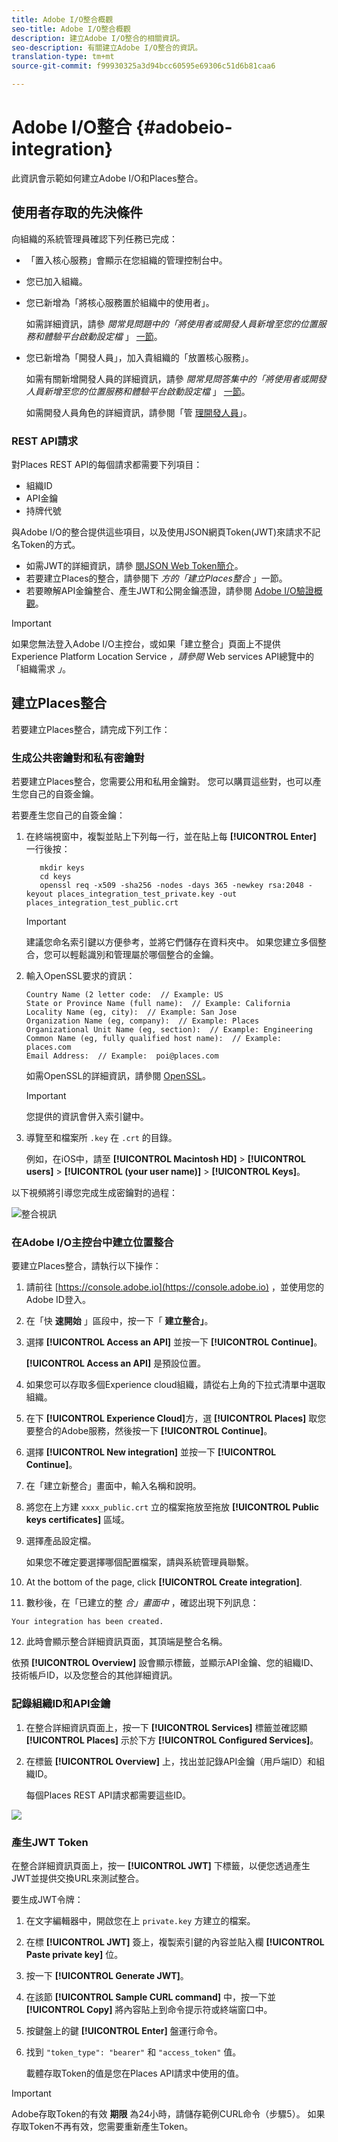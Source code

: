 ```yaml
---
title: Adobe I/O整合概觀
seo-title: Adobe I/O整合概觀
description: 建立Adobe I/O整合的相關資訊。
seo-description: 有關建立Adobe I/O整合的資訊。
translation-type: tm+mt
source-git-commit: f99930325a3d94bcc60595e69306c51d6b81caa6

---
```



# Adobe I/O整合 {#adobeio-integration}

此資訊會示範如何建立Adobe I/O和Places整合。

## 使用者存取的先決條件

向組織的系統管理員確認下列任務已完成：

* 「置入核心服務」會顯示在您組織的管理控制台中。
* 您已加入組織。
* 您已新增為「將核心服務置於組織中的使用者」。

   如需詳細資訊，請參 *閱常見問題中的「將使用者或開發人員新增至您的位置服務和體驗平台啟動設定檔* 」 [一節](/help/places-faqs.md)。

* 您已新增為「開發人員」，加入貴組織的「放置核心服務」。

   如需有關新增開發人員的詳細資訊，請參 *閱常見問答集中的「將使用者或開發人員新增至您的位置服務和體驗平台啟動設定檔* 」 [一節](/help/places-faqs.md)。

   如需開發人員角色的詳細資訊，請參閱「管 [理開發人員](https://helpx.adobe.com/enterprise/using/manage-developers.html)」。

### REST API請求

對Places REST API的每個請求都需要下列項目：

* 組織ID
* API金鑰
* 持牌代號

與Adobe I/O的整合提供這些項目，以及使用JSON網頁Token(JWT)來請求不記名Token的方式。

* 如需JWT的詳細資訊，請參 [閱JSON Web Token簡介](https://jwt.io/introduction/)。
* 若要建立Places的整合，請參閱下 *方的「建立Places整合* 」一節。
* 若要瞭解API金鑰整合、產生JWT和公開金鑰憑證，請參閱 [Adobe I/O驗證概觀](https://www.adobe.io/apis/cloudplatform/console/authentication/gettingstarted.html)。

>[!IMPORTANT]
>
>如果您無法登入Adobe I/O主控台，或如果「建立整合」頁面上不提供Experience Platform Location Service *，請參閱* Web services API總覽中的「組織需求 *」*[](/help/web-service-api/places-web-services.md)。

## 建立Places整合

若要建立Places整合，請完成下列工作：

### 生成公共密鑰對和私有密鑰對

若要建立Places整合，您需要公用和私用金鑰對。 您可以購買這些對，也可以產生您自己的自簽金鑰。

若要產生您自己的自簽金鑰：

1. 在終端視窗中，複製並貼上下列每一行，並在貼上每 **[!UICONTROL Enter]** 一行後按：

   ```text
      mkdir keys
      cd keys
      openssl req -x509 -sha256 -nodes -days 365 -newkey rsa:2048 -keyout places_integration_test_private.key -out    places_integration_test_public.crt
   ```

   >[!IMPORTANT]
   >
   >建議您命名索引鍵以方便參考，並將它們儲存在資料夾中。 如果您建立多個整合，您可以輕鬆識別和管理屬於哪個整合的金鑰。

2. 輸入OpenSSL要求的資訊：

   ```text
   Country Name (2 letter code:  // Example: US
   State or Province Name (full name):  // Example: California
   Locality Name (eg, city):  // Example: San Jose
   Organization Name (eg, company):  // Example: Places
   Organizational Unit Name (eg, section):  // Example: Engineering
   Common Name (eg, fully qualified host name):  // Example: places.com
   Email Address:  // Example:  poi@places.com
   ```

   如需OpenSSL的詳細資訊，請參閱 [OpenSSL](https://www.openssl.org/)。

   >[!IMPORTANT]
   >
   >您提供的資訊會併入索引鍵中。

3. 導覽至和檔案所 `.key` 在 `.crt` 的目錄。

   例如，在iOS中，請至 **[!UICONTROL Macintosh HD]** &gt; **[!UICONTROL users]** &gt; **[!UICONTROL (your user name)]** &gt; **[!UICONTROL Keys]**。

以下視頻將引導您完成生成密鑰對的過程：

![整合視訊](/help/assets/places_integration_video.gif)

### 在Adobe I/O主控台中建立位置整合

要建立Places整合，請執行以下操作：

1. 請前往 [https://console.adobe.io](https://console.adobe.io) ，並使用您的Adobe ID登入。
2. 在「快 **速開始** 」區段中，按一下「 **建立整合」**。
3. 選擇 **[!UICONTROL Access an API]** 並按一下 **[!UICONTROL Continue]**。

   **[!UICONTROL Access an API]** 是預設位置。

4. 如果您可以存取多個Experience cloud組織，請從右上角的下拉式清單中選取組織。
5. 在下 **[!UICONTROL Experience Cloud]**&#x200B;方，選 **[!UICONTROL Places]** 取您要整合的Adobe服務，然後按一下 **[!UICONTROL Continue]**。
6. 選擇 **[!UICONTROL New integration]** 並按一下 **[!UICONTROL Continue]**。
7. 在「建立新整合」畫面中，輸入名稱和說明。
8. 將您在上方建 `xxxx_public.crt` 立的檔案拖放至拖放 **[!UICONTROL Public keys certificates]** 區域。
9. 選擇產品設定檔。

   如果您不確定要選擇哪個配置檔案，請與系統管理員聯繫。
10. At the bottom of the page, click **[!UICONTROL Create integration]**.
11. 數秒後，在「已建立的整 *合」畫面中* ，確認出現下列訊息：

   `Your integration has been created.`

12. 此時會顯示整合詳細資訊頁面，其頂端是整合名稱。

   依預 **[!UICONTROL Overview]** 設會顯示標籤，並顯示API金鑰、您的組織ID、技術帳戶ID，以及您整合的其他詳細資訊。

### 記錄組織ID和API金鑰

1. 在整合詳細資訊頁面上，按一下 **[!UICONTROL Services]** 標籤並確認顯 **[!UICONTROL Places]** 示於下方 **[!UICONTROL Configured Services]**。
2. 在標籤 **[!UICONTROL Overview]** 上，找出並記錄API金鑰（用戶端ID）和組織ID。

   每個Places REST API請求都需要這些ID。

![](/help/assets/places_orgid_api-key.png)

### 產生JWT Token

在整合詳細資訊頁面上，按一 **[!UICONTROL JWT]** 下標籤，以便您透過產生JWT並提供交換URL來測試整合。

要生成JWT令牌：

1. 在文字編輯器中，開啟您在上 `private.key` 方建立的檔案。
2. 在標 **[!UICONTROL JWT]** 簽上，複製索引鍵的內容並貼入欄 **[!UICONTROL Paste private key]** 位。
3. 按一下 **[!UICONTROL Generate JWT]**。
4. 在該節 **[!UICONTROL Sample CURL command]** 中，按一下並 **[!UICONTROL Copy]** 將內容貼上到命令提示符或終端窗口中。
5. 按鍵盤上的鍵 **[!UICONTROL Enter]** 盤運行命令。
6. 找到 `"token_type": "bearer"` 和 `"access_token"` 值。

   載體存取Token的值是您在Places API請求中使用的值。

>[!IMPORTANT]
>
>Adobe存取Token的有效 **期限** 為24小時，請儲存範例CURL命令（步驟5）。 如果存取Token不再有效，您需要重新產生Token。
